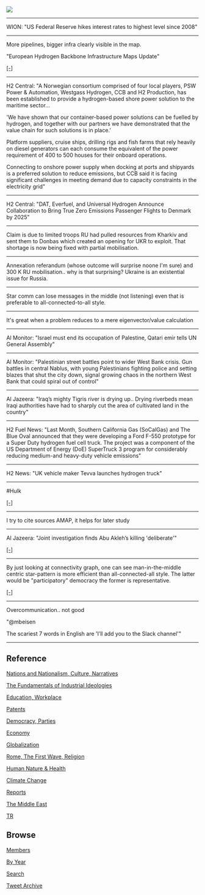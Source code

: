 <img src="https://drive.google.com/uc?export=view&id=1B2wf9R7AMH1d7Vw6e2mucLbIQ5NSjir7"/>

---

WION: "US Federal Reserve hikes interest rates to highest level since 2008"

---

More pipelines, bigger infra clearly visible in the map. 

"European Hydrogen Backbone Infrastructure Maps Update"

[[-]](https://hydrogen-central.com/european-hydrogen-backbone-infrastructure-maps-update-september-including-latest-feasibility-estimates-planned-hydrogen-interconnections/)

---

H2 Central: "A Norwegian consortium comprised of four local players,
PSW Power & Automation, Westgass Hydrogen, CCB and H2 Production, has
been established to provide a hydrogen-based shore power solution to
the maritime sector...

'We have shown that our container-based power solutions can be fuelled
by hydrogen, and together with our partners we have demonstrated that
the value chain for such solutions is in place.'

Platform suppliers, cruise ships, drilling rigs and fish farms that
rely heavily on diesel generators can each consume the equivalent of
the power requirement of 400 to 500 houses for their onboard
operations.

Connecting to onshore power supply when docking at ports and shipyards
is a preferred solution to reduce emissions, but CCB said it is facing
significant challenges in meeting demand due to capacity constraints
in the electricity grid"

---

H2 Central: "DAT, Everfuel, and Universal Hydrogen Announce
Collaboration to Bring True Zero Emissions Passenger Flights to
Denmark by 2025"

---

Claim is due to limited troops RU had pulled resources from Kharkiv
and sent them to Donbas which created an opening for UKR to
exploit. That shortage is now being fixed with partial mobilisation.

---

Annexation referandum (whose outcome will surprise noone I'm sure) and
300 K RU mobilisation.. why is that surprising? Ukraine is an
existential issue for Russia.

---

Star comm can lose messages in the middle (not listening) even that
is preferable to all-connected-to-all style.

---

It's great when a problem reduces to a mere eigenvector/value calculation

---

Al Monitor: "Israel must end its occupation of Palestine, Qatari emir
tells UN General Assembly"

---

Al Monitor: "Palestinian street battles point to wider West Bank
crisis. Gun battles in central Nablus, with young Palestinians
fighting police and setting blazes that shut the city down, signal
growing chaos in the northern West Bank that could spiral out of
control"

---

Al Jazeera: "Iraq’s mighty Tigris river is drying up.. Drying
riverbeds mean Iraqi authorities have had to sharply cut the area of
cultivated land in the country"

---

H2 Fuel News: "Last Month, Southern California Gas (SoCalGas) and The
Blue Oval announced that they were developing a Ford F-550 prototype
for a Super Duty hydrogen fuel cell truck. The project was a component
of the US Department of Energy (DoE) SuperTruck 3 program for
considerably reducing medium-and heavy-duty vehicle emissions"

---

H2 News: "UK vehicle maker Tevva launches hydrogen truck"

---

\#Hulk

[[-]](https://pbs.twimg.com/media/EJWxRTHVAAA0Y_6?format=png&name=small)

---

I try to cite sources AMAP, it helps for later study

---

Al Jazeera: "Joint investigation finds Abu Akleh’s killing 'deliberate'"

[[-]](https://youtu.be/QLtU_uqqwfs)

---

By just looking at connectivity graph, one can see man-in-the-middle
centric star-pattern is more efficient than all-connected-all style.
The latter would be "participatory" democracy the former is
representative.

[[-]](https://pbs.twimg.com/media/FdO5FHCWIAAUNRs?format=png&name=small)

---

Overcommunication.. not good

"@mbeisen

The scariest 7 words in English are 'I’ll add you to the Slack channel'"

---

## Reference

[Nations and Nationalism, Culture, Narratives](2013/02/nations-and-nationalism.html)

[The Fundamentals of Industrial Ideologies](2011/04/fundamentals-of-industrial-ideologies.html)

[Education, Workplace](2017/09/education-workplace.html)

[Patents](2018/09/patents.html)

[Democracy, Parties](2016/11/democracy.html)

[Economy](2018/05/economy.html)

[Globalization](2018/09/globalization.html)

[Rome, The First Wave, Religion](2017/12/rome.html)

[Human Nature & Health](2020/07/human-nature.html)

[Climate Change](2018/12/climate.html)

[Reports](2019/05/reports.html)

[The Middle East](2019/07/middleeast.html)

[TR](../tr)

## Browse

[Members](2022/08/members.html)

[By Year](years.html)

[Search](search.html)

[Tweet Archive](tweets/index.html)
